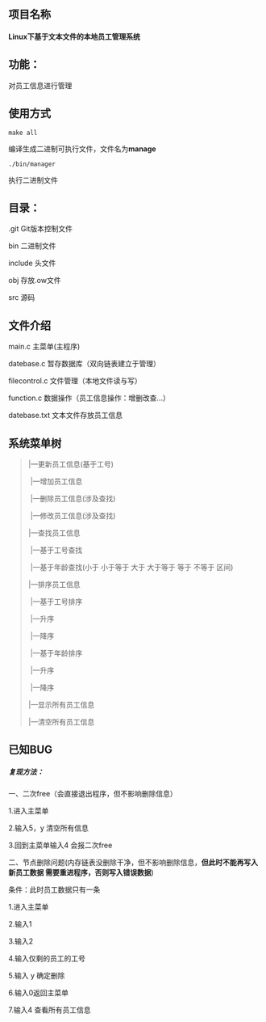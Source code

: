 ## 项目名称

#### Linux下基于文本文件的本地员工管理系统

## 功能：

对员工信息进行管理

## 使用方式

```shell
make all
```

编译生成二进制可执行文件，文件名为**manage**

```shell
./bin/manager
```

执行二进制文件

## 目录：

.git	Git版本控制文件

bin	二进制文件

include	头文件

obj	存放.ow文件

src	源码

## 文件介绍

main.c 主菜单(主程序)

datebase.c 暂存数据库（双向链表建立于管理）

filecontrol.c 文件管理（本地文件读与写）

function.c 数据操作（员工信息操作：增删改查...）

datebase.txt 文本文件存放员工信息

## 系统菜单树

> |—更新员工信息(基于工号)
>
> ​			|—增加员工信息
>
> ​			|—删除员工信息(涉及查找)
>
> ​			|—修改员工信息(涉及查找)
>
> |—查找员工信息
>
> ​			|—基于工号查找
>
> ​			|—基于年龄查找(小于 小于等于 大于 大于等于 等于 不等于 区间)
>
> |—排序员工信息
>
> ​			|—基于工号排序
>
> ​						|—升序
>
> ​						|—降序
>
> ​			|—基于年龄排序
>
> ​						|—升序
>
> ​						|—降序	
>
> |—显示所有员工信息
>
> |—清空所有员工信息

## 已知BUG

##### 复现方法：

一、二次free（会直接退出程序，但不影响删除信息）

1.进入主菜单

2.输入5，y 清空所有信息

3.回到主菜单输入4 会报二次free

二、节点删除问题(内存链表没删除干净，但不影响删除信息，**但此时不能再写入新员工数据 需要重进程序，否则写入错误数据**)

条件：此时员工数据只有一条

1.进入主菜单

2.输入1

3.输入2

4.输入仅剩的员工的工号

5.输入 y 确定删除

6.输入0返回主菜单

7.输入4 查看所有员工信息